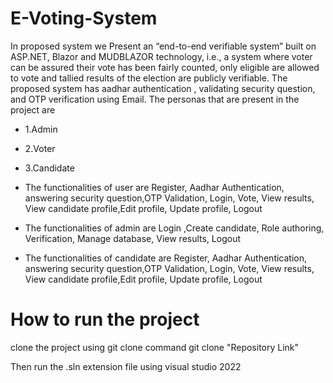 # E-Voting-System

In proposed system we Present an “end-to-end verifiable system” built on ASP.NET, Blazor and MUDBLAZOR technology, i.e., a system where voter can be assured their vote has been fairly counted, only eligible are allowed to vote and tallied results of the election are publicly verifiable. The proposed system has aadhar authentication , validating security question, and OTP verification using Email.
The personas that are present in the project are
* 1.Admin
* 2.Voter
* 3.Candidate

* The functionalities of user are Register, Aadhar Authentication, answering security question,OTP Validation, Login, Vote, View results, View candidate profile,Edit profile, Update profile, Logout
* The functionalities of admin are Login ,Create candidate, Role authoring, Verification, Manage database, View results, Logout
* The functionalities of candidate are Register, Aadhar Authentication, answering security question,OTP Validation, Login, Vote, View results, View candidate profile,Edit profile, Update profile, Logout


# How to run the project
clone the project using git clone command
git clone "Repository Link"

Then run the .sln extension file using visual studio 2022
